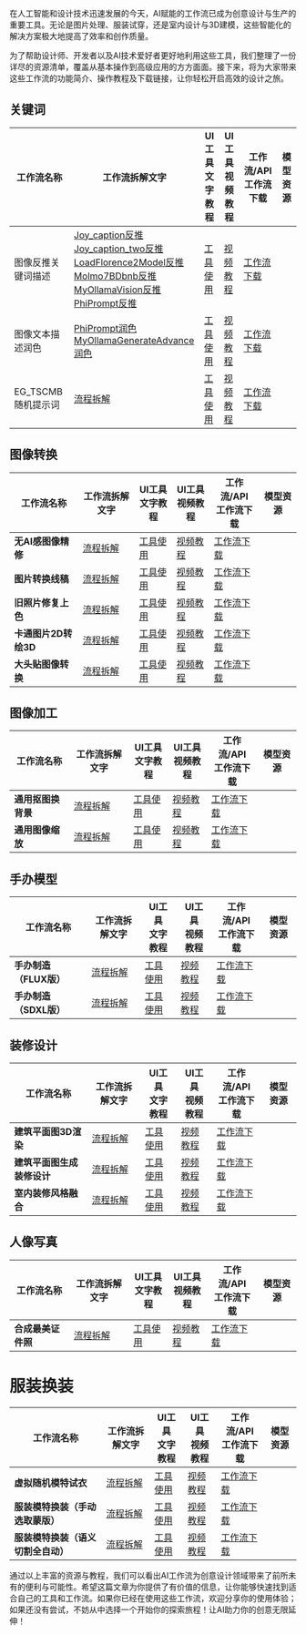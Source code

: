 在人工智能和设计技术迅速发展的今天，AI赋能的工作流已成为创意设计与生产的重要工具。无论是图片处理、服装试穿，还是室内设计与3D建模，这些智能化的解决方案极大地提高了效率和创作质量。

为了帮助设计师、开发者以及AI技术爱好者更好地利用这些工具，我们整理了一份详尽的资源清单，覆盖从基本操作到高级应用的方方面面。接下来，将为大家带来这些工作流的功能简介、操作教程及下载链接，让你轻松开启高效的设计之旅。


## 关键词
| 工作流名称 | 工作流拆解文字 | UI工具<br>文字教程 | UI工具<br>视频教程 | 工作流/API<br>工作流下载 | 模型资源 |
| -------- | ----------- | ------------- | ------------- | ------------- | -------- |
|图像反推关键词描述|[Joy_caption反推](https://datayang.blog.csdn.net/article/details/129711234)<br>[Joy_caption_two反推](https://datayang.blog.csdn.net/article/details/130909870)<br>[LoadFlorence2Model反推](https://datayang.blog.csdn.net/article/details/131560880)<br>[Molmo7BDbnb反推](https://datayang.blog.csdn.net/article/details/131561342)<br>[MyOllamaVision反推](https://datayang.blog.csdn.net/article/details/130841403)<br>[PhiPrompt反推](https://datayang.blog.csdn.net/article/details/131573664)|[工具使用](https://datayang.blog.csdn.net/article/details/144216319)|[视频教程](https://www.bilibili.com/video/BV1gZc2eyEmE/)|[工作流下载](https://download.csdn.net/download/qq_20288327/90073120)||
|图像文本描述润色|[PhiPrompt润色](https://datayang.blog.csdn.net/article/details/130717731)<br>[MyOllamaGenerateAdvance润色](https://datayang.blog.csdn.net/article/details/130696792)|[工具使用](https://datayang.blog.csdn.net/article/details/144293167)|[视频教程](https://www.bilibili.com/video/BV1SZc2eCEq3/)|[工作流下载](https://download.csdn.net/download/qq_20288327/90073120)||
|EG_TSCMB随机提示词|[流程拆解](https://datayang.blog.csdn.net/article/details/144269643)|[工具使用](https://datayang.blog.csdn.net/article/details/144430999)|[视频教程](https://www.bilibili.com/video/BV1mxCzY6Eer/)|[工作流下载](https://download.csdn.net/download/qq_20288327/90086264)||

## 图像转换

| 工作流名称 | 工作流拆解文字 | UI工具<br>文字教程 | UI工具<br>视频教程 | 工作流/API<br>工作流下载 | 模型资源 |
| -------- | ----------- | ------------- | ------------- | ------------- | -------- |
|**无AI感图像精修**|[流程拆解](https://datayang.blog.csdn.net/article/details/143976608)|[工具使用](https://datayang.blog.csdn.net/article/details/146039655)|[视频教程]()|[工作流下载](https://download.csdn.net/download/qq_20288327/90024547)||
| **图片转换线稿** | [流程拆解](https://datayang.blog.csdn.net/article/details/144269580) | [工具使用](https://datayang.blog.csdn.net/article/details/146040826) | [视频教程](https://www.bilibili.com/video/BV1kwCnY5EmQ/) | [工作流下载](https://download.csdn.net/download/qq_20288327/90086260) | |
|**旧照片修复上色**|[流程拆解](https://datayang.blog.csdn.net/article/details/145059020)|[工具使用](https://datayang.blog.csdn.net/article/details/146042897)|[视频教程]()|[工作流下载](https://download.csdn.net/download/qq_20288327/90249978)||
|**卡通图片2D转绘3D**|[流程拆解](https://datayang.blog.csdn.net/article/details/145358615)|[工具使用](https://datayang.blog.csdn.net/article/details/146045067)|[视频教程]()|[工作流下载](https://download.csdn.net/download/qq_20288327/90290327)||
|**大头贴图像转换**|[流程拆解](https://datayang.blog.csdn.net/article/details/145358621)|[工具使用](https://datayang.blog.csdn.net/article/details/146045095)|[视频教程]()|[工作流下载](https://download.csdn.net/download/qq_20288327/90290328)||


## 图像加工

| 工作流名称 | 工作流拆解文字 | UI工具<br>文字教程 | UI工具<br>视频教程 | 工作流/API<br>工作流下载 | 模型资源 |
| -------- | ----------- | ------------- | ------------- | ------------- | -------- |
| **通用抠图换背景** | [流程拆解](https://datayang.blog.csdn.net/article/details/144269616) | [工具使用](https://datayang.blog.csdn.net/article/details/通用抠图换背景) | [视频教程](https://www.bilibili.com/video/BV18Zc2eCEdG/) | [工作流下载](https://download.csdn.net/download/qq_20288327/90086263) | |
|**通用图像缩放**|[流程拆解](https://datayang.blog.csdn.net/article/details/144269658)|[工具使用](https://datayang.blog.csdn.net/article/details/146041819)|[视频教程](https://www.bilibili.com/video/BV1SZc2eCE6w/)|[工作流下载](https://download.csdn.net/download/qq_20288327/90086265)||


## 手办模型
| 工作流名称 | 工作流拆解文字 | UI工具<br>文字教程 | UI工具<br>视频教程 | 工作流/API<br>工作流下载 | 模型资源 |
| -------- | ----------- | ------------- | ------------- | ------------- | -------- |
|**手办制造（FLUX版）**|[流程拆解](https://datayang.blog.csdn.net/article/details/145364318)|[工具使用](https://datayang.blog.csdn.net/article/details/146045123)|[视频教程]()|[工作流下载](https://download.csdn.net/download/qq_20288327/90290329)||
|**手办制造（SDXL版）**|[流程拆解](https://datayang.blog.csdn.net/article/details/145358649)|[工具使用](https://datayang.blog.csdn.net/article/details/146047366)|[视频教程]()|[工作流下载](https://download.csdn.net/download/qq_20288327/90290336)||

## 装修设计
| 工作流名称 | 工作流拆解文字 | UI工具<br>文字教程 | UI工具<br>视频教程 | 工作流/API<br>工作流下载 | 模型资源 |
| -------- | ----------- | ------------- | ------------- | ------------- | -------- |
|**建筑平面图3D渲染**|[流程拆解](https://datayang.blog.csdn.net/article/details/145059285)|[工具使用](https://datayang.blog.csdn.net/article/details/146043197)|[视频教程]()|[工作流下载](https://download.csdn.net/download/qq_20288327/90250101)||
|**建筑平面图生成装修设计**|[流程拆解](https://datayang.blog.csdn.net/article/details/145059313)|[工具使用](https://datayang.blog.csdn.net/article/details/146043227)|[视频教程]()|[工作流下载](https://download.csdn.net/download/qq_20288327/90250114)||
|**室内装修风格融合**|[流程拆解](https://datayang.blog.csdn.net/article/details/145059344)|[工具使用](https://datayang.blog.csdn.net/article/details/146043239)|[视频教程]()|[工作流下载](https://download.csdn.net/download/qq_20288327/90250269)||

## 人像写真

| 工作流名称 | 工作流拆解文字 | UI工具<br>文字教程 | UI工具<br>视频教程 | 工作流/API<br>工作流下载 | 模型资源 |
| -------- | ----------- | ------------- | ------------- | ------------- | -------- |
|**合成最美证件照**|[流程拆解](https://datayang.blog.csdn.net/article/details/145058764)|[工具使用](https://datayang.blog.csdn.net/article/details/146041424)|[视频教程]()|[工作流下载](https://download.csdn.net/download/qq_20288327/90249967)||

# 服装换装

| 工作流名称 | 工作流拆解文字 | UI工具<br>文字教程 | UI工具<br>视频教程 | 工作流/API<br>工作流下载 | 模型资源 |
| -------- | ----------- | ------------- | ------------- | ------------- | -------- |
|**虚拟随机模特试衣**|[流程拆解](https://datayang.blog.csdn.net/article/details/143482629)|[工具使用](https://datayang.blog.csdn.net/article/details/146032356)|[视频教程]()|[工作流下载](https://download.csdn.net/download/qq_20288327/89974199)||
|**服装模特换装（手动选取蒙版）**|[流程拆解](http://download.csdn.net/download/qq_20288327/90290338)|[工具使用](https://datayang.blog.csdn.net/article/details/146048276)|[视频教程]()|[工作流下载](http://download.csdn.net/download/qq_20288327/90290338)||
|**服装模特换装（语义切割全自动）**|[流程拆解](http://download.csdn.net/download/qq_20288327/90290338)|[工具使用](https://datayang.blog.csdn.net/article/details/146048241)|[视频教程]()|[工作流下载](http://download.csdn.net/download/qq_20288327/90290338)||




通过以上丰富的资源与教程，我们可以看出AI工作流为创意设计领域带来了前所未有的便利与可能性。希望这篇文章为你提供了有价值的信息，让你能够快速找到适合自己的工具和工作流。如果你已经在使用这些工作流，欢迎分享你的使用体验；如果还没有尝试，不妨从中选择一个开始你的探索旅程！让AI助力你的创意无限延伸！